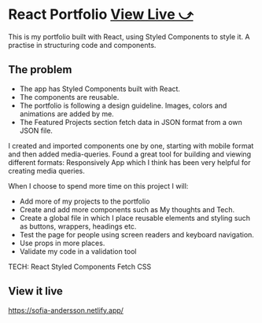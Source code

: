 # React Portfolio [View Live &#10555;](https://sofia-andersson.netlify.app/)

This is my portfolio built with React, using Styled Components to style it. A practise in structuring code and components.

## The problem

- The app has Styled Components built with React.
-  The components are reusable.
- The portfolio is following a design guideline. Images, colors and animations are added by me. 
- The Featured Projects section fetch data in JSON format from a own JSON file.

I created and imported components one by one, starting with mobile format and then added media-queries. Found a great tool for building and viewing different formats: Responsively App which I think has been very helpful for creating media queries.

When I choose to spend more time on this project I will:
- Add more of my projects to the portfolio
- Create and add more components such as My thoughts and Tech.
- Create a global file in which I place reusable elements and styling such as buttons, wrappers, headings etc.
- Test the page for people using screen readers and keyboard navigation.
- Use props in more places.
- Validate my code in a validation tool

TECH:
React
Styled Components
Fetch
CSS
## View it live
https://sofia-andersson.netlify.app/